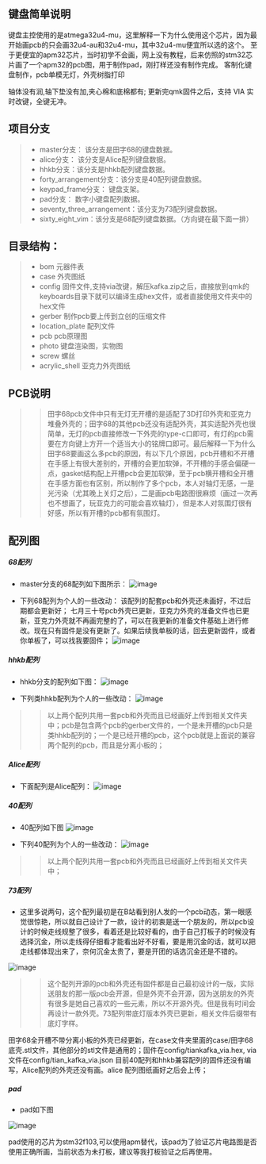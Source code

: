 ## 键盘简单说明

键盘主控使用的是atmega32u4-mu，这里解释一下为什么使用这个芯片，因为最开始画pcb的只会画32u4-au和32u4-mu，其中32u4-mu便宜所以选的这个。
至于更便宜的apm32芯片，当时初学不会画，网上没有教程，后来仿照的stm32芯片画了一个apm32的pcb图，用于制作pad，刚打样还没有制作完成。
客制化键盘制作，pcb单模无灯，外壳树脂打印
<!-- <details><summary>打字音在B站有分享</summary>https://www.bilibili.com/video/BV1YA4y1Z7aT?spm_id_from=333.999.0.</details> -->
轴体没有润,轴下垫没有加,夹心棉和底棉都有;
更新完qmk固件之后，支持 VIA 实时改键，全键无冲。

## 项目分支
>+ master分支： 该分支是田字68的键盘数据。
>+ alice分支：  该分支是Alice配列键盘数据。
>+ hhkb分支：该分支是hhkb配列键盘数据。  
>+ forty_arrangement分支：该分支是40配列键盘数据。  
>+ keypad_frame分支： 键盘支架。 
>+ pad分支： 数字小键盘配列数据。 
>+ seventy_three_arrangement：该分支为73配列键盘数据。
>+ sixty_eight_vim：该分支是68配列键盘数据。（方向键在最下面一排）  




## 目录结构：  
>+ bom 元器件表  
>+ case 外壳图纸  
>+ config 固件文件,支持via改键，解压kafka.zip之后，直接放到qmk的keyboards目录下就可以编译生成hex文件，或者直接使用文件夹中的hex文件  
>+ gerber 制作pcb要上传到立创的压缩文件  
>+ location_plate 配列文件  
>+ pcb pcb原理图  
>+ photo 键盘渲染图，实物图  
>+ screw 螺丝  
>+ acrylic_shell 亚克力外壳图纸

## PCB说明
>>田字68pcb文件中只有无灯无开槽的是适配了3D打印外壳和亚克力堆叠外壳的；田字68的其他pcb还没有适配外壳，其实适配外壳也很简单，无灯的pcb直接修改一下外壳的type-c口即可，有灯的pcb需要在方向键上方开一个适当大小的铭牌口即可。最后解释一下为什么田字68要画这么多pcb的原因，有以下几个原因，pcb开槽和不开槽在手感上有很大差别的，开槽的会更加软弹，不开槽的手感会偏硬一点，gasket结构配上开槽pcb会更加软弹，至于pcb横开槽和全开槽在手感方面也有区别，所以制作了多个pcb，本人对轴灯无感，一是光污染（尤其晚上关灯之后），二是画pcb电路图很麻烦（画过一次再也不想画了，玩亚克力的可能会喜欢轴灯），但是本人对氛围灯很有好感，所以有开槽的pcb都有氛围灯。

## 配列图

##### 68配列
+ master分支的68配列如下图所示：
![image](https://github.com/LXF-YZP/Customized_keyboard/blob/master/photo/68%E9%85%8D%E5%88%97.png)

+ 下列68配列为个人的一些改动：
该配列的配套pcb和外壳还未画好，不过后期都会更新好；
七月三十号pcb外壳已更新，亚克力外壳的准备文件也已更新，亚克力外壳就不再画完整的了，可以在我更新的准备文件基础上进行修改。现在只有固件是没有更新了。如果后续我单板的话，回去更新固件，或者你单板了，可以找我要固件；
![image](https://github.com/LXF-YZP/Customized_keyboard/blob/master/photo/68vim%E9%85%8D%E5%88%97.png)


##### hhkb配列
+ hhkb分支的配列如下图：
![image](https://github.com/LXF-YZP/Customized_keyboard/blob/master/photo/hhkb.png)

+ 下列类hhkb配列为个人的一些改动：
![image](https://github.com/LXF-YZP/Customized_keyboard/blob/master/photo/hhkbvim.png)
>> 以上两个配列共用一套pcb和外壳而且已经画好上传到相关文件夹中；pcb是包含两个pcb的gerber文件的，一个是未开槽的pcb只是类hhkb配列的；一个是已经开槽的pcb，这个pcb就是上面说的兼容两个配列的pcb，而且是分离小板的；

##### Alice配列
+ 下面配列是Alice配列：
![image](https://github.com/LXF-YZP/Customized_keyboard/blob/master/photo/Alice.png)

##### 40配列

+ 40配列如下图
![image](https://github.com/LXF-YZP/Customized_keyboard/blob/master/photo/40%E9%85%8D%E5%88%97.png)

+ 下列40配列为个人的一些改动：
![image](https://github.com/LXF-YZP/Customized_keyboard/blob/master/photo/40vim%E9%85%8D%E5%88%97.png)
>> 以上两个配列共用一套pcb和外壳而且已经画好上传到相关文件夹中；

##### 73配列

+ 这里多说两句，这个配列最初是在B站看到别人发的一个pcb动态，第一眼感觉很惊艳，所以就自己设计了一款，设计的初衷是送一个朋友的，所以pcb设计的时候走线规整了很多，看着还是比较好看的，由于自己打板子的时候没有选择沉金，所以走线得仔细看才能看出好不好看，要是用沉金的话，就可以把走线都体现出来了，奈何沉金太贵了，要是开团的话选沉金还是不错的。

![image](https://github.com/LXF-YZP/Customized_keyboard/blob/master/photo/73%E9%85%8D%E5%88%97.png)

>> 这个配列开源的pcb和外壳还有固件都是自己最初设计的一版，实际送朋友的那一版pcb会开源，但是外壳不会开源，因为送朋友的外壳有很多是她自己喜欢的一些元素，所以不开源外壳。但是我有时间会再设计一款外壳。73配列带底灯版本外壳已更新，相关文件后缀带有底灯字样。

田字68全开槽不带分离小板的外壳已经更新，在case文件夹里面的case/田字68底壳.stl文件，其他部分的stl文件是通用的；固件在config/tiankafka_via.hex, via文件在config/tian_kafka_via.json
目前40配列和hhkb兼容配列的固件还没有编写，Alice配列的外壳还没有画。alice 配列图纸画好之后会上传；


##### pad

+ pad如下图

![image](https://github.com/LXF-YZP/Customized_keyboard/blob/master/photo/pad.png)

pad使用的芯片为stm32f103,可以使用apm替代，该pad为了验证芯片电路图是否使用正确所画，当前状态为未打板，建议等我打板验证之后再使用。
